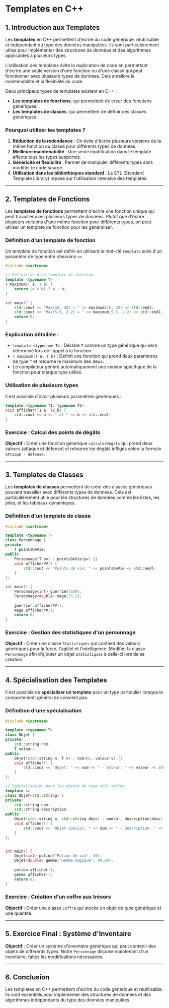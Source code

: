 # Templates en C++

## 1. Introduction aux Templates

Les **templates** en C++ permettent d'écrire du code générique, réutilisable et indépendant du type des données manipulées. Ils sont particulièrement utiles pour implémenter des structures de données et des algorithmes applicables à plusieurs types.

L'utilisation des templates évite la duplication de code en permettant d'écrire une seule version d'une fonction ou d'une classe qui peut fonctionner avec plusieurs types de données. Cela améliore la maintenabilité et la flexibilité du code.

Deux principaux types de templates existent en C++ :
- **Les templates de fonctions**, qui permettent de créer des fonctions génériques.
- **Les templates de classes**, qui permettent de définir des classes génériques.

### Pourquoi utiliser les templates ?
1. **Réduction de la redondance** : On évite d'écrire plusieurs versions de la même fonction ou classe pour différents types de données.
2. **Meilleure maintenabilité** : Une seule modification dans le template affecte tous les types supportés.
3. **Généricité et flexibilité** : Permet de manipuler différents types sans modifier le code source.
4. **Utilisation dans les bibliothèques standard** : La STL (Standard Template Library) repose sur l'utilisation intensive des templates.

---

## 2. Templates de Fonctions

Les **templates de fonctions** permettent d'écrire une fonction unique qui peut travailler avec plusieurs types de données. Plutôt que d'écrire plusieurs versions d'une même fonction pour différents types, on peut utiliser un template de fonction pour les généraliser.

### Définition d'un template de fonction

Un template de fonction est défini en utilisant le mot-clé `template` suivi d'un paramètre de type entre chevrons `<>`.

```cpp
#include <iostream>

// Définition d'un template de fonction
template <typename T>
T maximum(T a, T b) {
    return (a > b) ? a : b;
}

int main() {
    std::cout << "Max(10, 20) = " << maximum(10, 20) << std::endl;
    std::cout << "Max(5.5, 2.2) = " << maximum(5.5, 2.2) << std::endl;
    return 0;
}
```

### Explication détaillée :
- `template <typename T>` : Déclare `T` comme un type générique qui sera déterminé lors de l'appel à la fonction.
- `T maximum(T a, T b)` : Définit une fonction qui prend deux paramètres de type `T` et retourne le maximum des deux.
- Le compilateur génère automatiquement une version spécifique de la fonction pour chaque type utilisé.

### Utilisation de plusieurs types
Il est possible d'avoir plusieurs paramètres génériques :
```cpp
template <typename T1, typename T2>
void afficher(T1 a, T2 b) {
    std::cout << a << " et " << b << std::endl;
}
```

### Exercice : Calcul des points de dégâts
**Objectif** : Créer une fonction générique `calculerDegats` qui prend deux valeurs (attaque et défense) et retourne les dégâts infligés selon la formule `attaque - défense`.

---

## 3. Templates de Classes

Les **templates de classes** permettent de créer des classes génériques pouvant travailler avec différents types de données. Cela est particulièrement utile pour les structures de données comme les listes, les piles, et les tableaux dynamiques.

### Définition d'un template de classe

```cpp
#include <iostream>

template <typename T>
class Personnage {
private:
    T pointsDeVie;
public:
    Personnage(T pv) : pointsDeVie(pv) {}
    void afficherPV() {
        std::cout << "Points de vie: " << pointsDeVie << std::endl;
    }
};

int main() {
    Personnage<int> guerrier(100);
    Personnage<double> mage(75.5);
    
    guerrier.afficherPV();
    mage.afficherPV();
    return 0;
}
```

### Exercice : Gestion des statistiques d'un personnage
**Objectif** : Créer une classe `Statistiques` qui contient des valeurs génériques pour la force, l'agilité et l'intelligence. Modifier la classe `Personnage` afin d'ajouter un objet `Statistiques` à celle-ci lors de sa création.

---

## 4. Spécialisation des Templates

Il est possible de **spécialiser un template** pour un type particulier lorsque le comportement général ne convient pas.

### Définition d'une spécialisation
```cpp
#include <iostream>

template <typename T>
class Objet {
private:
    std::string nom;
    T valeur;
public:
    Objet(std::string n, T v) : nom(n), valeur(v) {}
    void afficher() {
        std::cout << "Objet: " << nom << " - Valeur: " << valeur << std::endl;
    }
};

// Spécialisation pour les objets de type std::string
template <>
class Objet<std::string> {
private:
    std::string nom;
    std::string description;
public:
    Objet(std::string n, std::string desc) : nom(n), description(desc) {}
    void afficher() {
        std::cout << "Objet spécial: " << nom << " - Description: " << description << std::endl;
    }
};


int main() {
    Objet<int> potion("Potion de vie", 50);
    Objet<double> gemme("Gemme magique", 99.99);
    
    potion.afficher();
    gemme.afficher();
    return 0;
}
```

### Exercice : Création d'un coffre aux trésors
**Objectif** : Créer une classe `Coffre` qui stocke un objet de type générique et une quantité.

---

## 5. Exercice Final : Système d'Inventaire

**Objectif** : Créer un système d'inventaire générique qui peut contenir des objets de différents types. Notre `Personnage` dispose maintenant d'un inventaire, faites les modifications nécessaires.


---

## 6. Conclusion

Les templates en C++ permettent d'écrire du code générique et réutilisable. Ils sont essentiels pour implémenter des structures de données et des algorithmes indépendants du type des données manipulées.
